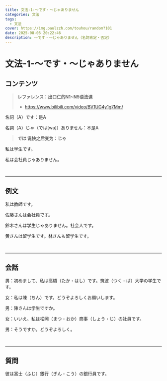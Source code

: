 ```yaml
---
title: 文法-1-～です・〜じゃありません
categories: 文法
tags:
  - 文法
cover: https://img.paulzzh.com/touhou/random?101
date: 2025-08-05 20:22:46
description: ～です・〜じゃありません（名詞肯定・否定）
---
```


# 文法-1-～です・〜じゃありません

## **コンテンツ**

>   **レファレンス：出口仁的N1~N5语法课**
>
>   -   https://www.bilibili.com/video/BV1UG4y1g7Mm/

名詞（A）です：是A

名詞（A）じゃ（では[wa]）ありません：不是A

>   **では 说快之后变为：じゃ**

私は学生です。

私は会社員じゃありません。

<br/>

****

## **例文**

私は教師です。

佐藤さんは会社員です。

鈴木さんは学生じゃありません。社会人です。

黄さんは留学生です。林さんも留学生です。

<br/>

****

## **会話**

男：初めまして、私は高橋（たか・はし）です。筑波（つく・ば）大学の学生です。

女：私は陳（ちん）です。どうぞよろしくお願いします。

男：陳さんは学生ですか。

女：いいえ、私は松岡（まつ・おか）商事（しょう・じ）の社員です。

男：そうですか。どうぞよろしく。

<br/>

****

## **質問**

彼は富士（ふじ）銀行（ぎん・こう）の銀行員です。

<br/>


